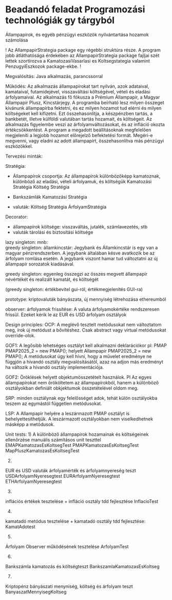 # Beadandó feladat Programozási technológiák gy tárgyból
Állampapírok, és egyéb pénzügyi eszközök nyilvántartása
hozamok számolása

! 
Az AllampapirStrategia package egy régebbi struktúra része. 
A program jobb átláthatósága érdekében az AllampapirStrategia
package fajljai szét lettek szortírozva a KamatozasiVasarlasi es Koltsegstategia
valamint PenzugyiEszkozok package-ekbe.
!

Megvalósítás:
Java alkalmazás, parancssorral 


Működés:
Az alkalmazás állampapírokat tart nyilván, azok adataival, kamataival, futamidejével, visszaváltási költségével, vételi és eladási árfolyamaival. 
Az alkalmazás fő fókusza a Prémium Állampapír, a Magyar Állampapír Plusz, Kincstárjegy. 
A programba beírható lesz milyen összeget kívánunk állampapírba fektetni, és ez milyen hozamot tud elérni és milyen költségeket kell kifizetni. Ezt összehasonlítja, a készpénzben tartás, a bankbetét, illetve külföldi valutában tartás hozamait, és költségeit. 
Az alkalmazás figyelembe veszi az árfolyamváltozásokat, és az infláció okozta értékcsökkentést.
A program a megadott beállításoknak megfelelően megjeleníti a legjobb hozamot előrejelző befektetési formát.
Megéri-e megvenni, vagy eladni az adott állampapírt, összehasonlítva más pénzügyi eszközökkel.



Tervezési minták:

Stratégia: 
- Állampapírok csoportja: 
Az állampapírok különbözőképp kamatoznak, különböző az eladási, vételi árfolyamuk, és költségük
Kamatozási Stratégia
Költség Stratégia

- Bankszámlák 
Kamatozási Stratégia

- valuták: 
Költség Stratégia
ÁrfolyamStratégia



Decorator: 
- állampapírok költsége: visszaváltás, jutalék, számlavezetés, stb
- valuták tárolási és biztosítási költsége


lazy singleton: mnb:  
greedy singleton: államkincstár: 
Jegybank és Államkincstár is egy van a magyar pénzrendszerben. A jegybank általában késve avatkozik be az árfolyam romlása esetén. A jegybank viszont hamar tud változtatni az új állampapír sorozatok kiadásával.


greedy singleton: egyenleg
összegzi az összes megvett állampapír névértékét és realizált kamatát, és költségét


(greedy singleton: értékbevitel gui-ról, értékmegjelenítés GUI-ra)


prototype: kriptovaluták bányászata, új mennyiség létrehozása ethereumból


observer: árfolyamok frissítése: 
A valuta árfolyamokértéke rendszeresen frissül. Ezeket kérik le az EUR és USD árfolyam osztályok




Design principles:
OCP:
A meglévő tesztelt metódusokat nem változtatom meg, írok új metódust a bővítéshez.
Csak abstract vagy virtual metódusokat override-olok.


GOF1:
A legősibb lehetséges osztályt kell alkalmazni deklarációkor
pl:
PMAP PMAP2025_2 = new PMAP(); helyett
Allampapir PMAP2025_2 = new PMAP();
A metódusokat úgy kell hívni, hogy a művelet eredménye ne függjön a hívandó osztály megvalósításától, azaz na adjon más eredményt ha változik a hívandó osztály implementációja.


GOF2:
Öröklések helyett objektumösszetételt használok. Pl Az egyes állampapírokat nem örököltetem az állampapírokból, hanem a különböző osztályokban definiált obkjektumok összetételével oldom meg.


SRP:
minden osztálynak egy felelősséget adok, tehát külön osztályokba teszem az egymástól független metódusokat.


LSP: 
A Allampapir helyére a leszármazott PMAP osztályt is behelyettesíthetjük. A leszármazott osztályokban nem viselkedhetnek másképp a metódusok.




Unit tests:
1) 
A különböző állampapírok hozamainak és költségeinek ellenőrzése manuális számításos unit teszttel
EMAPKamatozasEsKoltsegTest
PMAPKamatozasEsKoltsegTest
MapPluszKamatozasEsKoltsegTest

2) 
EUR és USD valuták árfolyamérték és árfolyamnyereség teszt
USDArfolyamNyeresegtest
EURArfolyamNyeresegtest
ETHArfolyamNyeresegtest


3)
inflációs értékek tesztelése + infláció osztály tdd fejlesztése
InflacioTest


4) 
kamatadó metódus tesztelése + kamatadó osztály tdd fejlesztése:
KamatAdotest

5) 
Árfolyam Observer működésének tesztelése
ArfolyamTest

6) 
Bankszámla kamatozás és költségteszt
BankszamlaKamatozasEsKoltseg

7) 
Kriptopénz bányászati menyniség, költség és árfolyam teszt
BanyaszatMennyisegKoltseg
